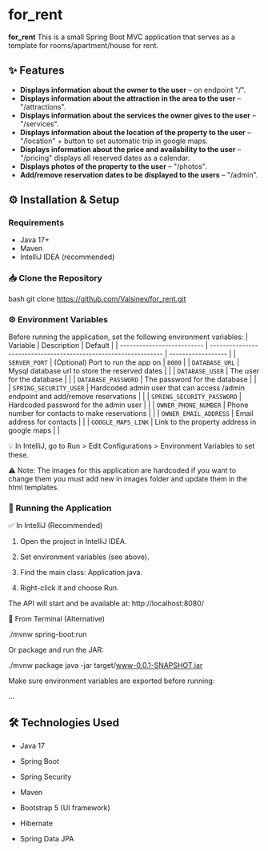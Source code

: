 # for_rent

**for_rent** This is a small Spring Boot MVC application that serves as a template for rooms/apartment/house for rent.


## ✨ Features

- **Displays information about the owner to the user** – on endpoint "/".
- **Displays information about the attraction in the area to the user** – "/attractions".
- **Displays information about the services the owner gives to the user** – "/services".
- **Displays information about the location of the property to the user** – "/location" + button to set automatic trip in google maps.
- **Displays information about the price and availability to the user** – "/pricing" displays all reserved dates as a calendar.
- **Displays photos of the property to the user** – "/photos".
- **Add/remove reservation dates to be displayed to the users** – "/admin".


## ⚙️ Installation & Setup

### Requirements

- Java 17+
- Maven
- IntelliJ IDEA (recommended)

### 📥 Clone the Repository

bash
git clone https://github.com/Valsinev/for_rent.git




### ⚙️ Environment Variables
Before running the application, set the following environment variables:
| Variable                   | Description                                                     | Default            |
| -------------------------- | --------------------------------------------------------------- | ------------------ |
| `SERVER_PORT`              | (Optional) Port to run the app on                               | `8080`             |
| `DATABASE_URL`             | Mysql database url to store the reserved dates                  |                    |
| `DATABASE_USER`            | The user for the database                                       |                    |
| `DATABASE_PASSWORD`        | The password for the database                                   |                    |
| `SPRING_SECURITY_USER`     | Hardcoded admin user that can access /admin endpoint and add/remove reservations  |                    |
| `SPRING_SECURITY_PASSWORD` | Hardcoded password for the admin user                           |                    |
| `OWNER_PHONE_NUMBER`       | Phone number for contacts to make reservations                  |                    |
| `OWNER_EMAIL_ADDRESS`      | Email address for contacts                                      |                    |
| `GOOGLE_MAPS_LINK`         | Link to the property address in google maps                     |                    |

💡 In IntelliJ, go to Run > Edit Configurations > Environment Variables to set these.

⚠️ Note: The images for this application are hardcoded if you want to change them you must add new in images folder and update them in the html templates.

### 🚀 Running the Application
✅ In IntelliJ (Recommended)

1. Open the project in IntelliJ IDEA.

2. Set environment variables (see above).

3. Find the main class: Application.java.

4. Right-click it and choose Run.

The API will start and be available at: http://localhost:8080/

🧪 From Terminal (Alternative)

./mvnw spring-boot:run

Or package and run the JAR:

./mvnw package
java -jar target/www-0.0.1-SNAPSHOT.jar

Make sure environment variables are exported before running:

...



## 🛠️ Technologies Used

- Java 17

- Spring Boot

- Spring Security

- Maven

- Bootstrap 5 (UI framework)

- Hibernate

- Spring Data JPA

